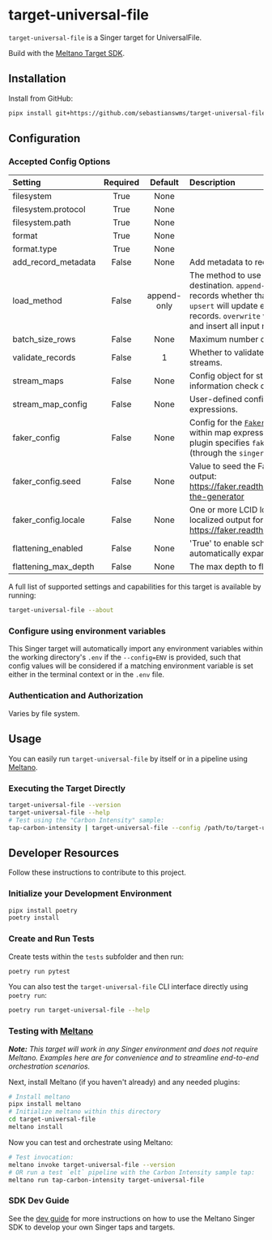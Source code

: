 # target-universal-file

`target-universal-file` is a Singer target for UniversalFile.

Build with the [Meltano Target SDK](https://sdk.meltano.com).

## Installation

<!-- Install from PyPi:

```bash
pipx install target-universal-file
``` -->

Install from GitHub:

```bash
pipx install git+https://github.com/sebastianswms/target-universal-file.git@main
```

## Configuration

### Accepted Config Options


| Setting | Required | Default | Description |
|:--------|:--------:|:-------:|:------------|
| filesystem | True     | None    |             |
| filesystem.protocol | True     | None    |             |
| filesystem.path | True     | None    |             |
| format | True     | None    |             |
| format.type | True     | None    |             |
| add_record_metadata | False    | None    | Add metadata to records. |
| load_method | False    | append-only | The method to use when loading data into the destination. `append-only` will always write all input records whether that records already exists or not. `upsert` will update existing records and insert new records. `overwrite` will delete all existing records and insert all input records. |
| batch_size_rows | False    | None    | Maximum number of rows in each batch. |
| validate_records | False    |       1 | Whether to validate the schema of the incoming streams. |
| stream_maps | False    | None    | Config object for stream maps capability. For more information check out [Stream Maps](https://sdk.meltano.com/en/latest/stream_maps.html). |
| stream_map_config | False    | None    | User-defined config values to be used within map expressions. |
| faker_config | False    | None    | Config for the [`Faker`](https://faker.readthedocs.io/en/master/) instance variable `fake` used within map expressions. Only applicable if the plugin specifies `faker` as an addtional dependency (through the `singer-sdk` `faker` extra or directly). |
| faker_config.seed | False    | None    | Value to seed the Faker generator for deterministic output: https://faker.readthedocs.io/en/master/#seeding-the-generator |
| faker_config.locale | False    | None    | One or more LCID locale strings to produce localized output for: https://faker.readthedocs.io/en/master/#localization |
| flattening_enabled | False    | None    | 'True' to enable schema flattening and automatically expand nested properties. |
| flattening_max_depth | False    | None    | The max depth to flatten schemas. |


A full list of supported settings and capabilities for this
target is available by running:

```bash
target-universal-file --about
```

### Configure using environment variables

This Singer target will automatically import any environment variables within the working directory's
`.env` if the `--config=ENV` is provided, such that config values will be considered if a matching
environment variable is set either in the terminal context or in the `.env` file.

### Authentication and Authorization

Varies by file system.

## Usage

You can easily run `target-universal-file` by itself or in a pipeline using [Meltano](https://meltano.com/).

### Executing the Target Directly

```bash
target-universal-file --version
target-universal-file --help
# Test using the "Carbon Intensity" sample:
tap-carbon-intensity | target-universal-file --config /path/to/target-universal-file-config.json
```

## Developer Resources

Follow these instructions to contribute to this project.

### Initialize your Development Environment

```bash
pipx install poetry
poetry install
```

### Create and Run Tests

Create tests within the `tests` subfolder and
  then run:

```bash
poetry run pytest
```

You can also test the `target-universal-file` CLI interface directly using `poetry run`:

```bash
poetry run target-universal-file --help
```

### Testing with [Meltano](https://meltano.com/)

_**Note:** This target will work in any Singer environment and does not require Meltano.
Examples here are for convenience and to streamline end-to-end orchestration scenarios._


Next, install Meltano (if you haven't already) and any needed plugins:

```bash
# Install meltano
pipx install meltano
# Initialize meltano within this directory
cd target-universal-file
meltano install
```

Now you can test and orchestrate using Meltano:

```bash
# Test invocation:
meltano invoke target-universal-file --version
# OR run a test `elt` pipeline with the Carbon Intensity sample tap:
meltano run tap-carbon-intensity target-universal-file
```

### SDK Dev Guide

See the [dev guide](https://sdk.meltano.com/en/latest/dev_guide.html) for more instructions on how to use the Meltano Singer SDK to
develop your own Singer taps and targets.
